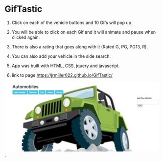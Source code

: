 # GifTastic

1. Click on each of the vehicle buttons and 10 Gifs will pop up.

2. You will be able to click on each Gif and it will animate and pause when clicked again.

3. There is also a rating that goes along with it (Rated G, PG, PG13, R).

4. You can also add your vehicle in the side search. 

5. App was built with HTML, CSS, jquery and javascript. 

6. link to page https://jrmiller022.github.io/GifTastic/

![alt text](/assets/images/screen-shot.png).
